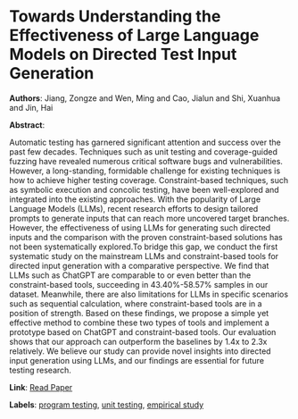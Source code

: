 # Towards Understanding the Effectiveness of Large Language Models on Directed Test Input Generation

**Authors**: Jiang, Zongze and Wen, Ming and Cao, Jialun and Shi, Xuanhua and Jin, Hai

**Abstract**:

Automatic testing has garnered significant attention and success over the past few decades. Techniques such as unit testing and coverage-guided fuzzing have revealed numerous critical software bugs and vulnerabilities. However, a long-standing, formidable challenge for existing techniques is how to achieve higher testing coverage. Constraint-based techniques, such as symbolic execution and concolic testing, have been well-explored and integrated into the existing approaches. With the popularity of Large Language Models (LLMs), recent research efforts to design tailored prompts to generate inputs that can reach more uncovered target branches. However, the effectiveness of using LLMs for generating such directed inputs and the comparison with the proven constraint-based solutions has not been systematically explored.To bridge this gap, we conduct the first systematic study on the mainstream LLMs and constraint-based tools for directed input generation with a comparative perspective. We find that LLMs such as ChatGPT are comparable to or even better than the constraint-based tools, succeeding in 43.40%-58.57% samples in our dataset. Meanwhile, there are also limitations for LLMs in specific scenarios such as sequential calculation, where constraint-based tools are in a position of strength. Based on these findings, we propose a simple yet effective method to combine these two types of tools and implement a prototype based on ChatGPT and constraint-based tools. Our evaluation shows that our approach can outperform the baselines by 1.4x to 2.3x relatively. We believe our study can provide novel insights into directed input generation using LLMs, and our findings are essential for future testing research.

**Link**: [Read Paper](https://dl.acm.org/doi/pdf/10.1145/3691620.3695513e)

**Labels**: [program testing](../../labels/program_testing.md), [unit testing](../../labels/unit_testing.md), [empirical study](../../labels/empirical_study.md)

